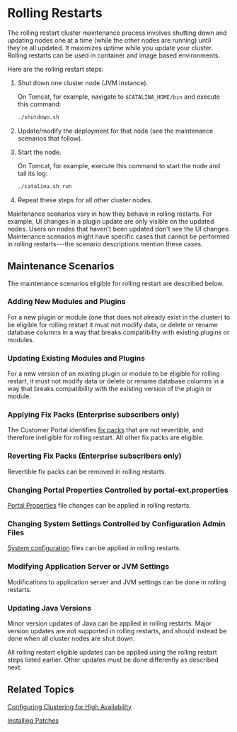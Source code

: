 # Rolling Restarts

The rolling restart cluster maintenance process involves shutting down and updating nodes one at a time (while the other nodes are running) until they're all updated. It maximizes uptime while you update your cluster. Rolling restarts can be used in container and image based environments. 

Here are the rolling restart steps:

1.  Shut down one cluster node (JVM instance).

    On Tomcat, for example, navigate to `$CATALINA_HOME/bin` and execute this command:

    ```bash
    ./shutdown.sh
    ```

2.  Update/modify the deployment for that node (see the maintenance scenarios that follow). 

3.  Start the node.

    On Tomcat, for example, execute this command to start the node and tail its log:

    ```bash
    ./catalina.sh run
    ```

4.  Repeat these steps for all other cluster nodes. 

Maintenance scenarios vary in how they behave in rolling restarts. For example, UI changes in a plugin update are only visible on the updated nodes. Users on nodes that haven't been updated don't see the UI changes. Maintenance scenarios might have specific cases that cannot be performed in rolling restarts---the scenario descriptions mention these cases. 

## Maintenance Scenarios

The maintenance scenarios eligible for rolling restart are described below. 

### Adding New Modules and Plugins

For a new plugin or module (one that does not already exist in the cluster) to be eligible for rolling restart it must not modify data, or delete or rename database columns in a way that breaks compatibility with existing plugins or modules. 

### Updating Existing Modules and Plugins

For a new version of an existing plugin or module to be eligible for rolling restart, it must not modify data or delete or rename database columns in a way that breaks compatibility with the existing version of the plugin or module. 

### Applying Fix Packs (Enterprise subscribers only)

The Customer Portal identifies [fix packs](../09-maintaining-a-liferay-dxp-installation/01-installing-patches.md) that are not revertible, and therefore ineligible for rolling restart. All other fix packs are eligible. 

### Reverting Fix Packs (Enterprise subscribers only)

Revertible fix packs can be removed in rolling restarts. 

### Changing Portal Properties Controlled by portal-ext.properties
 
[Portal Properties](../14-reference/03-portal-properties.md) 
file changes can be applied in rolling restarts. 

### Changing System Settings Controlled by Configuration Admin Files

[System configuration](../14-reference/04-system-properties.md)
files can be applied in rolling restarts. 

### Modifying Application Server or JVM Settings

Modifications to application server and JVM settings can be done in rolling restarts. 

### Updating Java Versions

Minor version updates of Java can be applied in rolling restarts. Major version updates are not supported in rolling restarts, and should instead be done when all cluster nodes are shut down. 

All rolling restart eligible updates can be applied using the rolling restart steps listed earlier. Other updates must be done differently as described next. 

## Related Topics

[Configuring Clustering for High Availability](../04-performance-and-scalability/01-configuring-clustering-for-high-availability.md)

[Installing Patches](../09-maintaining-a-liferay-dxp-installation/01-installing-patches.md)
